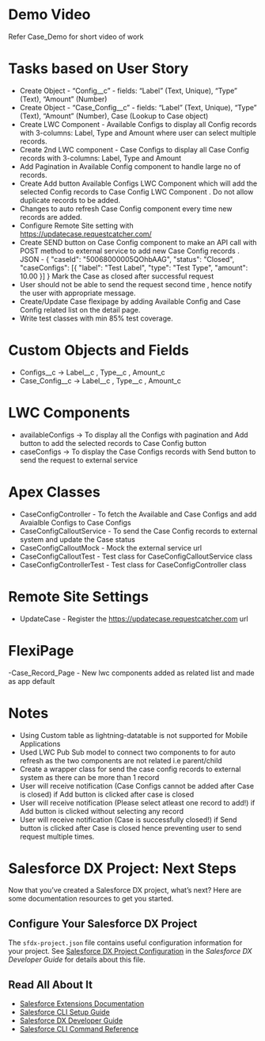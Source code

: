 # Demo Video
 Refer Case_Demo for short video of work

# Tasks based on User Story
- Create Object - “Config__c” - fields: “Label” (Text, Unique), “Type” (Text), “Amount” (Number)
- Create Object - “Case_Config__c” - fields: “Label” (Text, Unique), “Type” (Text), “Amount”
(Number), Case (Lookup to Case object)
- Create LWC Component - Available Configs to display all Config records with 3-columns: Label, Type and Amount where user can select multiple records.
- Create 2nd LWC component - Case Configs to display all Case Config records with 3-columns: Label, Type and Amount
- Add Pagination in Available Config component to handle large no of records.
- Create Add button Available Configs LWC Component which will add the selected Config records to Case Config LWC Component . Do not allow duplicate records to be added.
- Changes to auto refresh Case Config component every time new records are added.
- Configure Remote Site setting with https://updatecase.requestcatcher.com/
- Create SEND button on Case Config component to make an API call with POST method to external service to add new Case Config records . 
  JSON - {
          "caseId": "50068000005QOhbAAG",
          "status": "Closed",
          "caseConfigs": [{
          "label": "Test Label",
          "type": "Test Type",
          "amount": 10.00 }]
          }
  Mark the Case as closed after successful request
- User should not be able to send the request second time , hence notify the user with appropriate message.
- Create/Update Case flexipage by adding Available Config and Case Config related list on the detail page.
- Write test classes with min 85% test coverage.

# Custom Objects and Fields
- Configs__c -> Label__c , Type__c , Amount_c
- Case_Config__c -> Label__c , Type__c , Amount_c

# LWC Components
- availableConfigs -> To display all the Configs with pagination and Add button to add the selected records to Case Config button
- caseConfigs -> To display the Case Configs records with Send button to send the request to external service

# Apex Classes
- CaseConfigController - To fetch the Available and Case Configs and add Avaialble Configs to Case Configs
- CaseConfigCalloutService -  To send the Case Config records to external system and update the Case status 
- CaseConfigCalloutMock - Mock the external service url
- CaseConfigCalloutTest - Test class for  CaseConfigCalloutService class
- CaseConfigControllerTest - Test class for CaseConfigController class

# Remote Site Settings
- UpdateCase - Register the https://updatecase.requestcatcher.com url 

# FlexiPage
-Case_Record_Page - New lwc components added as related list and made as app default

# Notes
- Using Custom table as lightning-datatable is not supported for Mobile Applications
- Used LWC Pub Sub model to connect two components to for auto refresh as the two components are not related i.e parent/child
- Create a wrapper class for send the case config records to external system as there can be more than 1 record
- User will receive notification (Case Configs cannot be added after Case is closed) if Add button is clicked after case is closed 
- User will receive notification (Please select atleast one record to add!) if Add button is clicked without selecting any record
- User will receive notification (Case is successfully closed!) if Send button is clicked after Case is closed hence preventing user to send request multiple times.

# Salesforce DX Project: Next Steps

Now that you’ve created a Salesforce DX project, what’s next? Here are some documentation resources to get you started.



## Configure Your Salesforce DX Project

The `sfdx-project.json` file contains useful configuration information for your project. See [Salesforce DX Project Configuration](https://developer.salesforce.com/docs/atlas.en-us.sfdx_dev.meta/sfdx_dev/sfdx_dev_ws_config.htm) in the _Salesforce DX Developer Guide_ for details about this file.

## Read All About It

- [Salesforce Extensions Documentation](https://developer.salesforce.com/tools/vscode/)
- [Salesforce CLI Setup Guide](https://developer.salesforce.com/docs/atlas.en-us.sfdx_setup.meta/sfdx_setup/sfdx_setup_intro.htm)
- [Salesforce DX Developer Guide](https://developer.salesforce.com/docs/atlas.en-us.sfdx_dev.meta/sfdx_dev/sfdx_dev_intro.htm)
- [Salesforce CLI Command Reference](https://developer.salesforce.com/docs/atlas.en-us.sfdx_cli_reference.meta/sfdx_cli_reference/cli_reference.htm)
